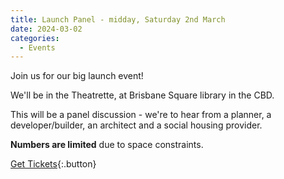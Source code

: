 ```yaml
---
title: Launch Panel - midday, Saturday 2nd March
date: 2024-03-02
categories:
  - Events
---
```


Join us for our big launch event! 

We'll be in the Theatrette, at Brisbane Square library in the CBD.

This will be a panel discussion - we're to hear from a planner, a developer/builder, an architect and a social housing provider. 

**Numbers are limited** due to space constraints. 

[Get Tickets](https://events.humanitix.com/launch-panel/tickets){:.button}
